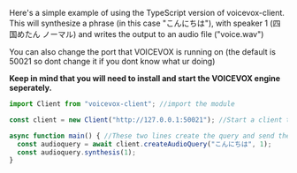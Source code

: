 Here's a simple example of using the TypeScript version of voicevox-client. This will synthesize a phrase (in this case "こんにちは"), with speaker 1 (四国めたん ノーマル) and writes the output to an audio file ("voice.wav")

You can also change the port that VOICEVOX is running on (the default is 50021 so dont change it if you dont know what ur doing)

**Keep in mind that you will need to install and start the VOICEVOX engine seperately.**

```ts
import Client from "voicevox-client"; //import the module

const client = new Client("http://127.0.0.1:50021"); //Start a client that sends requests to 50021 (default port for VOICEVOX running locally)

async function main() { //These two lines create the query and send the request for it to be synthesized
  const audioquery = await client.createAudioQuery("こんにちは", 1); 
  const audioquery.synthesis(1);
}
```